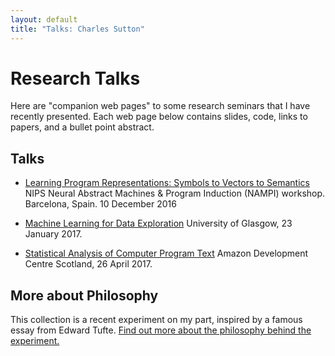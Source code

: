 ```yaml
---
layout: default
title: "Talks: Charles Sutton"
---
```


Research Talks
=====

Here are "companion web pages" to some research seminars that I have recently presented.
Each web page below contains slides, code, links to papers, and a bullet point abstract.

## Talks

* [Learning Program Representations: Symbols to Vectors to Semantics](nampi2016-talk-sutton/)
NIPS Neural Abstract Machines & Program Induction (NAMPI) workshop. Barcelona, Spain.
10 December 2016

* [Machine Learning for Data Exploration](glasgow2017/) University of Glasgow, 23 January 2017.

* [Statistical Analysis of Computer Program Text](statistical-nlp-swe/)
  Amazon Development Centre Scotland, 26 April 2017.

## More about Philosophy

This collection is a recent experiment on my part, inspired by a famous essay
from Edward Tufte. [Find out more about the philosophy behind the experiment.](http://www.theexclusive.org/2016/12/on-creating-companion-web-site-for-talks.html)
